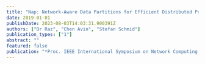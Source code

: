 ```yaml
---
title: "Nap: Network-Aware Data Partitions for Efficient Distributed Processing"
date: 2019-01-01
publishDate: 2023-08-03T14:03:31.900391Z
authors: ["Or Raz", "Chen Avin", "Stefan Schmid"]
publication_types: ["1"]
abstract: ""
featured: false
publication: "*Proc. IEEE International Symposium on Network Computing and Applications (NCA)*"
---
```


